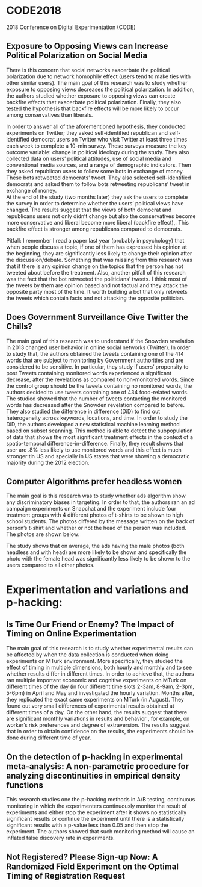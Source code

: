 # CODE2018
2018 Conference on Digital Experimentation (CODE)

## Exposure to Opposing Views can Increase Political Polarization on Social Media
There is this concern that social networks exacerbate the political polarization due to network homophily effect (users tend to make ties with other similar users). The main goal of this research was to study whether exposure to opposing views decreases the political polarization. In addition, the authors studied whether exposure to opposing views can create backfire effects that exacerbate political polarization. Finally, they also tested the hypothesis that backfire effects will be more likely to occur among conservatives than liberals.

 In order to answer all of the aforementioned hypothesis, they conducted experiments on Twitter; they asked self-identified republican and self-identified democrat users on Twitter who visit Twitter at least three times each week to complete a 10-min survey. These surveys measure the key outcome variable: change in political ideology during the study. They also collected data on users’ political attitudes, use of social media and conventional media sources, and a range of demographic indicators. Then they asked republican users to follow some bots in exchange of money. These bots retweeted democrats’ tweet. They also selected self-identified democrats and asked them to follow bots retweeting republicans’ tweet in exchange of money.  
At the end of the study (two months later) they ask the users to complete the survey in order to determine whether the users’ political views have changed. The results suggest that the views of both democrat and republicans users not only didn’t change but also the conservatives become more conservative and liberal become more liberal (backfire effect),. This backfire effect is stronger among republicans compared to democrats.

Pitfall: I remember I read a paper last year (probably in psychology) that when people discuss a topic, if one of them has expressed his opinion at the beginning, they are significantly less likely to change their opinion after the discussion/debate. Something that was missing from this research was that if there is any opinion change on the topics that the person has not tweeted about before the treatment. Also, another pitfall of this research was the fact that the bot retweeted the politicians’ tweets. I think most of the tweets by them are opinion based and not factual and they attack the opposite party most of the time. It worth building a bot that only retweets the tweets which contain facts and not attacking the opposite politician.

## Does Government Surveillance Give Twitter the Chills?
The main goal of this research was to understand if the Snowden revelation in 2013 changed user behavior in online social networks (Twitter). In order to study that, the authors obtained the tweets containing one of the 414 words that are subject to monitoring by Government authorities and are considered to be sensitive. In particular, they study if users’ propensity to post Tweets containing monitored words experienced a significant decrease, after the revelations as compared to non-monitored words. Since the control group should be the tweets containing no monitored words, the authors decided to use tweets containing one of 434 food-related words. The studied showed that the number of tweets contacting the monitored words has decreased after the Snowden revelation compared to before. They also studied the difference in difference (DiD) to find out heterogeneity across keywords, locations, and time. In order to study the DiD, the authors developed a new statistical machine learning method based on subset scanning. This method is able to detect the subpopulation of data that shows the most significant treatment effects in the context of a spatio-temporal difference-in-difference. Finally, they result shows that user are .8% less likely to use monitored words and this effect is much stronger tin US and specially in US states that were showing a democratic majority during the 2012 election. 

## Computer Algorithms prefer headless women
The main goal is this research was to study whether ads algorithm show any discriminatory biases in targeting. In order to that, the authors ran an ad campaign experiments on Snapchat and the experiment include four treatment groups with 4 different photos of t-shirts to be shown to high school students. The photos differed by the message written on the back of person’s t-shirt and whether or not the head of the person was included. The photos are shown below:

The study shows that on average, the ads having the male photos (both headless and with head) are more likely to be shown and specifically the photo with the female head was significantly less likely to be shown to the users compared to all other photos. 


# Experimentation and variations and p-hacking:

## Is Time Our Friend or Enemy? The Impact of Timing on Online Experimentation 
The main goal of this research is to study whether experimental results can be affected by when the data collection is conducted when doing experiments on MTurk environment. More specifically, they studied the effect of timing in multiple dimensions, both hourly and monthly and to see whether results differ in different times. In order to achieve that, the authors ran multiple important economic and cognitive experiments on MTurk on different times of the day (in four different time slots 2-3am, 8-9am, 2-3pm, 5-6pm) in April and May and investigated the hourly variation. Months after, they replicated the exact same experiments on MTurk (in August). They found out very small differences of experimental results obtained at different times of a day. On the other hand, the results suggest that there are significant monthly variations in results and behavior , for example, on worker’s risk preferences and degree of extraversion. The results suggest that in order to obtain confidence on the results, the experiments should be done during different time of year.

## On the detection of p-hacking in experimental meta-analysis: A non-parametric procedure for analyzing discontinuities in empirical density functions
This research studies one the p-hacking methods in A/B testing, continuous monitoring in which the experimenters continuously monitor the result of experiments and either stop the experiment after it shows no statistically significant results or continue the experiment until there is a statistically significant results with a p-value less than 0.05 and then stop the experiment. The authors showed that such monitoring method will cause an inflated false discovery rate in experiments. 

## Not Registered? Please Sign-up Now: A Randomized Field Experiment on the Optimal Timing of Registration Request




